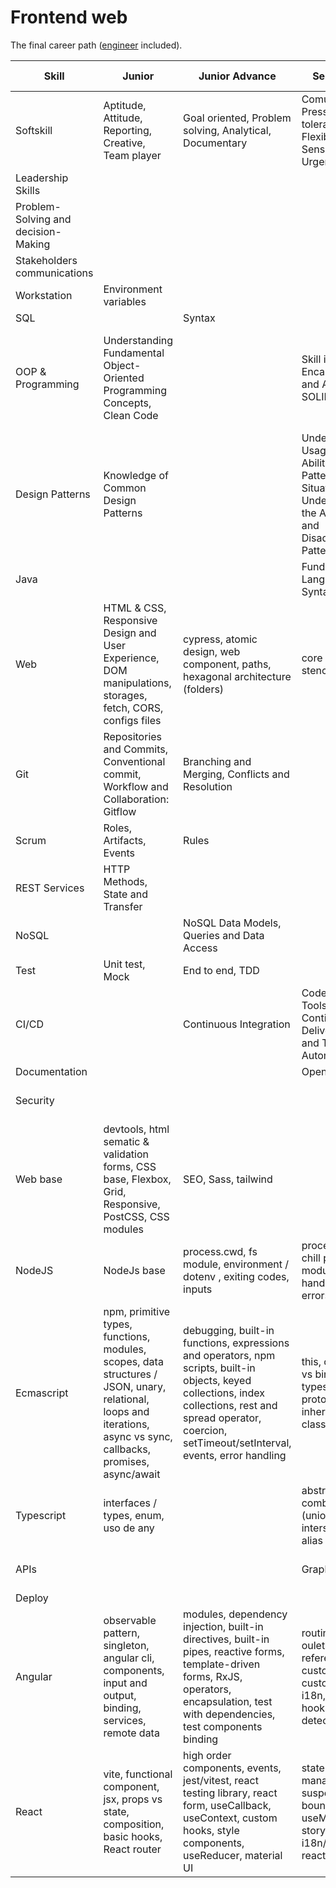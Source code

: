 # Frontend web

The final career path ([engineer](./engineer-competency-matrix.md) included).

| Skill                               | Junior                                                                                                                                                             | Junior Advance                                                                                                                                                                                                    | Semi-senior                                                                                                                       | Semi-senior advanced                                                                     | Senior                                        |
| ----------------------------------- | ------------------------------------------------------------------------------------------------------------------------------------------------------------------ | ----------------------------------------------------------------------------------------------------------------------------------------------------------------------------------------------------------------- | --------------------------------------------------------------------------------------------------------------------------------- | ---------------------------------------------------------------------------------------- | --------------------------------------------- |
| Softskill                           | Aptitude, Attitude, Reporting, Creative, Team player                                                                                                               | Goal oriented, Problem solving, Analytical, Documentary                                                                                                                                                           | Comunication, Pressure tolerance, Flexibility and Sense of Urgency                                                                | Autonomy, Negotiation                                                                    | Responsibility, Conflict resolution, Coaching |
| Leadership Skills                   |                                                                                                                                                                    |                                                                                                                                                                                                                   |                                                                                                                                   |                                                                                          |                                               |
| Problem-Solving and decision-Making |                                                                                                                                                                    |                                                                                                                                                                                                                   |                                                                                                                                   |                                                                                          |                                               |
| Stakeholders communications         |                                                                                                                                                                    |                                                                                                                                                                                                                   |                                                                                                                                   |                                                                                          |                                               |
| Workstation                         | Environment variables                                                                                                                                              |                                                                                                                                                                                                                   |                                                                                                                                   |                                                                                          |                                               |
| SQL                                 |                                                                                                                                                                    | Syntax                                                                                                                                                                                                            |                                                                                                                                   |                                                                                          |                                               |
| OOP & Programming                   | Understanding Fundamental Object-Oriented Programming Concepts, Clean Code                                                                                         |                                                                                                                                                                                                                   | Skill in Utilizing Encapsulation and Abstraction, SOLID                                                                           | Skill in Class and Relationship Design, Object-Centric Design and Clear Responsibilities |                                               |
| Design Patterns                     | Knowledge of Common Design Patterns                                                                                                                                |                                                                                                                                                                                                                   | Understanding Usage Contexts, Ability to Adapt Patterns to Situations, Understanding the Advantages and Disadvantages of Patterns |                                                                                          |                                               |
| Java                                |                                                                                                                                                                    |                                                                                                                                                                                                                   | Fundamentals of Language and Syntax                                                                                               |                                                                                          |                                               |
| Web                                 | HTML & CSS, Responsive Design and User Experience, DOM manipulations, storages, fetch, CORS, configs files                                                         | cypress, atomic design, web component, paths, hexagonal architecture (folders)                                                                                                                                    | core web vitals, stencil                                                                                                          | PWA, shadow dom, Server Side Rendering                                                   | microfronts                                   |
| Git                                 | Repositories and Commits, Conventional commit, Workflow and Collaboration: Gitflow                                                                                 | Branching and Merging, Conflicts and Resolution                                                                                                                                                                   |                                                                                                                                   |                                                                                          |                                               |
| Scrum                               | Roles, Artifacts, Events                                                                                                                                           | Rules                                                                                                                                                                                                             |                                                                                                                                   |                                                                                          | Critical Understanding of Scrum               |
| REST Services                       | HTTP Methods, State and Transfer                                                                                                                                   |                                                                                                                                                                                                                   |                                                                                                                                   |                                                                                          |                                               |
| NoSQL                               |                                                                                                                                                                    | NoSQL Data Models, Queries and Data Access                                                                                                                                                                        |                                                                                                                                   |                                                                                          |                                               |
| Test                                | Unit test, Mock                                                                                                                                                    | End to end, TDD                                                                                                                                                                                                   |                                                                                                                                   |                                                                                          |                                               |
| CI/CD                               |                                                                                                                                                                    | Continuous Integration                                                                                                                                                                                            | Code Quality Tools, Continuous Delivery, Test and Task Automation                                                                 | Detailed Lifecycle, Workflows and pipelines                                              |                                               |
| Documentation                       |                                                                                                                                                                    |                                                                                                                                                                                                                   | OpenAPI                                                                                                                           |                                                                                          |                                               |
| Security                            |                                                                                                                                                                    |                                                                                                                                                                                                                   |                                                                                                                                   | OAuth, Web Threat Protection                                                             | Certificates                                  |
| Web base                            | devtools, html sematic & validation forms, CSS base, Flexbox, Grid, Responsive, PostCSS, CSS modules                                                               | SEO, Sass, tailwind                                                                                                                                                                                               |                                                                                                                                   | building tools, accesibility                                                             |                                               |
| NodeJS                              | NodeJs base                                                                                                                                                        | process.cwd, fs module, environment / dotenv , exiting codes, inputs                                                                                                                                              | process.nextTick, chill process, http module, logging, handling async errors                                                      | own module                                                                               |                                               |
| Ecmascript                          | npm, primitive types, functions, modules, scopes, data structures / JSON, unary, relational, loops and iterations, async vs sync, callbacks, promises, async/await | debugging, built-in functions, expressions and operators, npm scripts, built-in objects, keyed collections, index collections, rest and spread operator, coercion, setTimeout/setInterval, events, error handling | this, call vs apply vs bind, IIFE, types of errors, prototypal inheritance, classes                                               | event loop, recursion, call stack & stack trace, closure, memory management              | iterators and generators                      |
| Typescript                          | interfaces / types, enum, uso de any                                                                                                                               |                                                                                                                                                                                                                   | abstract, combining types (unions, intersections, alias & keyof)                                                                  | generic base                                                                             |                                               |
| APIs                                |                                                                                                                                                                    |                                                                                                                                                                                                                   | GraphQL, nest.js                                                                                                                  | APIs, conecting with a DB, jwt                                                           |                                               |
| Deploy                              |                                                                                                                                                                    |                                                                                                                                                                                                                   |                                                                                                                                   | publish (nexus)                                                                          |                                               |
| Angular                             | observable pattern, singleton, angular cli, components, input and output, binding, services, remote data                                                           | modules, dependency injection, built-in directives, built-in pipes, reactive forms, template-driven forms, RxJS, operators, encapsulation, test with dependencies, test components binding                        | routing, oulets/links, reference vars, custom pipe, custom directive, i18n, lifecycle hooks, change detection                     | lazy loading, guards, state management (ngxs or ngrx), library                           | server side rendering                         |
| React                               | vite, functional component, jsx, props vs state, composition, basic hooks, React router                                                                            | high order components, events, jest/vitest, react testing library, react form, useCallback, useContext, custom hooks, style components, useReducer, material UI                                                   | state management, suspense, error boundaries, useMemo, storybook, redux, i18n/i18next, react query                                | useRef, portals                                                                          | Profiler                                      |
